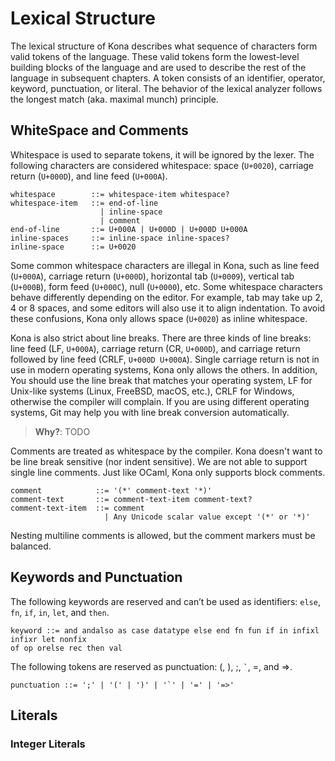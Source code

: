 # Lexical Structure

The lexical structure of Kona describes what sequence of characters form valid
tokens of the language. These valid tokens form the lowest-level building blocks
of the language and are used to describe the rest of the language in subsequent
chapters. A token consists of an identifier, operator, keyword, punctuation, or
literal. The behavior of the lexical analyzer follows the longest match (aka.
maximal munch) principle.

## WhiteSpace and Comments

Whitespace is used to separate tokens, it will be ignored by the lexer. The
following characters are considered whitespace: space (`U+0020`), carriage
return (`U+000D`), and line feed (`U+000A`).

```
whitespace        ::= whitespace-item whitespace?
whitespace-item   ::= end-of-line
                    | inline-space
                    | comment
end-of-line       ::= U+000A | U+000D | U+000D U+000A
inline-spaces     ::= inline-space inline-spaces?
inline-space      ::= U+0020
```

Some common whitespace characters are illegal in Kona, such as line feed
(`U+000A`), carriage return (`U+000D`), horizontal tab (`U+0009`), vertical tab
(`U+000B`), form feed (`U+000C`), null (`U+0000`), etc. Some whitespace
characters behave differently depending on the editor. For example, tab may take
up 2, 4 or 8 spaces, and some editors will also use it to align indentation. To
avoid these confusions, Kona only allows space (`U+0020`) as inline whitespace.

Kona is also strict about line breaks. There are three kinds of line breaks:
line feed (LF, `U+000A`), carriage return (CR, `U+000D`), and carriage return
followed by line feed (CRLF, `U+000D U+000A`). Single carriage return is not in
use in modern operating systems, Kona only allows the others. In addition, You
should use the line break that matches your operating system, LF for Unix-like
systems (Linux, FreeBSD, macOS, etc.), CRLF for Windows, otherwise the compiler
will complain. If you are using different operating systems, Git may help you
with line break conversion automatically.

> **Why?**: TODO

Comments are treated as whitespace by the compiler. Kona doesn't want to be line
break sensitive (nor indent sensitive). We are not able to support single line
comments. Just like OCaml, Kona only supports block comments.

```
comment            ::= '(*' comment-text '*)'
comment-text       ::= comment-text-item comment-text?
comment-text-item  ::= comment
                     | Any Unicode scalar value except '(*' or '*)'
```

Nesting multiline comments is allowed, but the comment markers must be balanced.

## Keywords and Punctuation

The following keywords are reserved and can’t be used as identifiers: `else`,
`fn`, `if`, `in`, `let`, and `then`.

```
keyword ::= and andalso as case datatype else end fn fun if in infixl infixr let nonfix
of op orelse rec then val
```

The following tokens are reserved as punctuation: (, ), ;, `` ` ``, =, and =>.

```
punctuation ::= ';' | '(' | ')' | '`' | '=' | '=>'
```

## Literals

### Integer Literals
